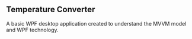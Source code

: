 ## Temperature Converter
A basic WPF desktop application created to understand the MVVM model and WPF technology.
